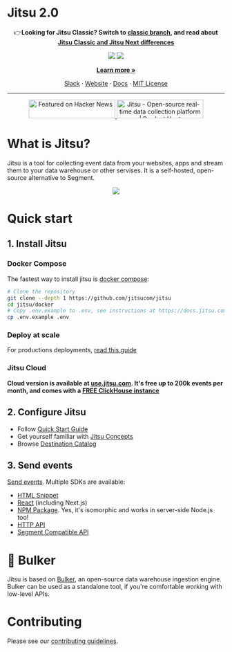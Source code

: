 # Jitsu 2.0

<p align="center">
👉<b>Looking for Jitsu Classic? Switch to 
<a href="https://github.com/jitsucom/jitsu/tree/master">classic branch</a>, and read about <a href="https://docs.jitsu.com/jitsu-classic">Jitsu Classic and Jitsu Next differences</a></b>
</p>
<p align="center">
<img src="https://github.com/jitsucom/jitsu/blob/feat/newjitsu/.readme-assets/github-hero-light-mode.png?raw=true#gh-light-mode-only" />
<img src="https://github.com/jitsucom/jitsu/blob/feat/newjitsu/.readme-assets/github-hero-dark-mode.png?raw=true#gh-dark-mode-only" />
</p>
<p align="center">
<b><a href="https://jitsu.com">Learn more »</a></b> 
</p>
<p align="center">
<a href="https://jitsu.com/slack">Slack</a> · <a href="https://jitsu.com/slack">Website</a> · <a href="https://docs.jitsu.com">Docs</a> · <a href="https://github.com/jitsucom/jitsu/blob/newjitsu/LICENSE">MIT License</a>
</p>

---
<p align="center">

<a href="https://news.ycombinator.com/item?id=29106082">
  <img
    style="width: 200px; height: 43px;" width="200" height="43"
    alt="Featured on Hacker News"
    src="https://hackernews-badge.vercel.app/api?id=29106082"
  />
</a>
<a href="https://www.producthunt.com/posts/jitsu-2?utm_source=badge-featured&utm_medium=badge&utm_souce=badge-jitsu&#0045;2" target="_blank"><img src="https://api.producthunt.com/widgets/embed-image/v1/featured.svg?post_id=297526&theme=neutral" alt="Jitsu - Open&#0045;source&#0032;real&#0045;time&#0032;data&#0032;collection&#0032;platform | Product Hunt" style="width: 200px; height: 43px;" width="200" height="43" /></a>
</p>

# What is Jitsu?

Jitsu is a tool for collecting event data from your websites, apps and stream them to your data warehouse or other servises.
It is a self-hosted, open-source alternative to Segment.

<p align="center">
<img src="https://github.com/jitsucom/jitsu/blob/feat/newjitsu_README/.readme-assets/screenshot.png?raw=true">
</p>

# Quick start

## 1. Install Jitsu

### Docker Compose

The fastest way to install jitsu is [docker compose](https://docs.jitsu.com/self-hosting/quick-start):

```bash
# Clone the repository
git clone --depth 1 https://github.com/jitsucom/jitsu
cd jitsu/docker
# Copy .env.example to .env, see instructions at https://docs.jitsu.com/self-hosting/quick-start#edit-env-file
cp .env.example .env
```

### Deploy at scale

For productions deployments, [read this guide](https://docs.jitsu.com/self-hosting/production-deployment)

### Jitsu Cloud

**Cloud version is available at [use.jitsu.com](https://use.jitsu.com). It's free up to 200k events per month, and
comes with a [FREE ClickHouse instance](https://next.jitsu.com/features/clickhouse)**

## 2. Configure Jitsu

* Follow [Quick Start Guide](https://docs.jitsu.com/)
* Get yourself familiar with [Jitsu Concepts](https://docs.jitsu.com/concepts)
* Browse [Destination Catalog](https://next.jitsu.com/integrations/destinations)

## 3. Send events

[Send events](https://docs.jitsu.com/sending-data/). Multiple SDKs are available:

* [HTML Snippet](https://docs.jitsu.com/sending-data/html)
* [React](https://docs.jitsu.com/sending-data/react) (including Next.js)
* [NPM Package](https://docs.jitsu.com/sending-data/npm). Yes, it's isomorphic and works in server-side Node.js too!
* [HTTP API](https://docs.jitsu.com/sending-data/http)
* [Segment Compatible API](https://docs.jitsu.com/sending-data/segment)

# 🚚 Bulker

Jitsu is based on [Bulker](https://github.com/jitsucom/bulker), an open-source data warehouse ingestion engine. 
Bulker can be used as a standalone tool, if you're comfortable working with low-level APIs.

# Contributing

Please see our [contributing guidelines](CONTRIBUTING.md).












